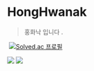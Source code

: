 # HongHwanak

> 홍화낙 입니다 .

 [![Solved.ac
프로필](http://mazassumnida.wtf/api/v2/generate_badge?boj=ghdghkwo5)](https://solved.ac/ghdghkwo5) 

   <img src="https://img.shields.io/badge/React-61DAFB?style=flat&logo=React&logoColor=white"/> <img src="https://img.shields.io/badge/JavaScript-F7DF1E?style=flat&logo=JavaScript&logoColor=white"/>
